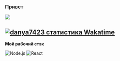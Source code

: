 ### Привет

<img src="https://github-readme-stats.vercel.app/api?username=pelemen228&show_icons=true&count_private=true&theme=graywhite">

[![danya7423 статистика Wakatime](https://github-readme-stats.vercel.app/api/wakatime?username=danya7423)](https://wakatime.com/@danya7423)
---

**Мой рабочий стэк**

![Node.js](https://img.shields.io/badge/-Node.js-339933?logo=Node.js&logoColor=white&link=https://nodejs.org&style=for-the-badge)
![React](https://img.shields.io/badge/-React-61D3FB?logo=React&logoColor=white&link=https://reactjs.org/&style=for-the-badge)


<!--
**pelemen228/pelemen228** is a ✨ _special_ ✨ repository because its `README.md` (this file) appears on your GitHub profile.

Here are some ideas to get you started:

- 🔭 I’m currently working on ...
- 🌱 I’m currently learning ...
- 👯 I’m looking to collaborate on ...
- 🤔 I’m looking for help with ...
- 💬 Ask me about ...
- 📫 How to reach me: ...
- 😄 Pronouns: ...
- ⚡ Fun fact: ...
-->
